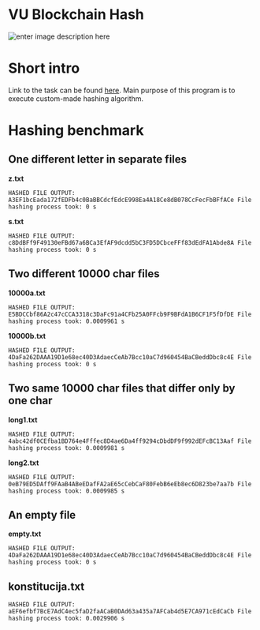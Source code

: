 # VU Blockchain Hash

![enter image description here](https://blog.mozilla.org/webdev/files/2012/06/wonka-md5-300x300.jpg)


# Short intro
Link to the task can be found [here](https://github.com/blockchain-group/Blockchain-technologijos/blob/master/pratybos/1uzduotis-Hashavimas.md).
Main purpose of this program is to execute custom-made hashing algorithm.

# Hashing benchmark
## One different letter in separate files
**z.txt**

`
HASHED FILE OUTPUT:
 A3EF1bcEada172fEDFb4c0BaBBCdcfEdcE998Ea4A18Ce8dB078CcFecFbBFfACe
 File hashing process took: 0 s
`

**s.txt**

`
HASHED FILE OUTPUT:
c8DdBFf9F49130eFBd67a6BCa3EfAF9dcdd5bC3FD5DCbceFFf83dEdFA1Abde8A
File hashing process took: 0 s
`

## Two different 10000 char files
**10000a.txt**

`HASHED FILE OUTPUT:
 E5BDCCbf86A2c47cCCA3318c3DaFc91a4CFb25A0FFcb9F9BFdA1B6CF1F5fDfDE
 File hashing process took: 0.0009961 s
`

**10000b.txt**

`HASHED FILE OUTPUT:
 4DaFa262DAAA19D1e68ec40D3AdaecCeAb7Bcc10aC7d960454BaCBeddDbc8c4E
 File hashing process took: 0 s
`

## Two same 10000 char files that differ only by one char

**long1.txt**

`HASHED FILE OUTPUT:
 4abc42df0CEfba1BD764e4Fffec8D4ae6Da4ff9294cDbdDF9f992dEFcBC13Aaf
 File hashing process took: 0.0009981 s
`

**long2.txt**

`HASHED FILE OUTPUT:
 0eB79ED5DAff9FAaB4ABeEDafFA2aE65cCebCaF80FebB6eEb8ec6D823be7aa7b
 File hashing process took: 0.0009985 s
`

## An empty file

**empty.txt**

`HASHED FILE OUTPUT:
 4DaFa262DAAA19D1e68ec40D3AdaecCeAb7Bcc10aC7d960454BaCBeddDbc8c4E
 File hashing process took: 0 s
`

## konstitucija.txt

`HASHED FILE OUTPUT:
 aEF6efbf7BcE7AdC4ec5faD2faACaB0DAd63a435a7AFCab4d5E7CA971cEdCaCb
 File hashing process took: 0.0029906 s
`


